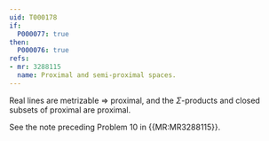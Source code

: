 ```yaml
---
uid: T000178
if:
  P000077: true
then:
  P000076: true
refs:
- mr: 3288115
  name: Proximal and semi-proximal spaces.
---
```


Real lines are metrizable => proximal, and the $\Sigma$-products and closed subsets of proximal are proximal.

See the note preceding Problem 10 in {{MR:MR3288115}}.
